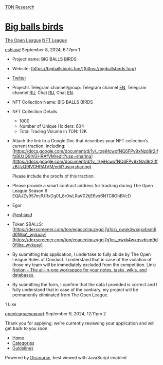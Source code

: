 [TON Research](/)

# [Big balls birds](/t/big-balls-birds/32484)

[The Open League](/c/the-open-league/nft-battle/62)  [NFT League](/c/the-open-league/nft-battle/62) 

    

[eshiasd](https://tonresear.ch/u/eshiasd)  September 8, 2024, 6:17pm  1

*   Project name: BIG BALLS BIRDS
    
*   Website: [https://bigballsbirds.fun/](https://bigballsbirds.fun/)
    
*   [Twitter](https://twitter.com/balls_on_ton)
    
*   Project’s Telegram channel/group: Telegram channel [EN](https://t.me/big_balls_birds_en), Telegram channel [RU](https://t.me/big_balls_birds), Chat [RU](https://t.me/big_balls_birds_ruchat), Chat [EN](https://t.me/big_balls_birds_chat).
    
*   NFT Collection Name: BIG BALLS BIRDS
    
*   NFT Collection Details
    
    *   1000
    *   Number of Unique Holders: 604
    *   Total Trading Volume in TON: 12K
*   Attach the link to a Google Doc that describes your NFT collection’s current traction, including: [https://docs.google.com/document/d/1v\_rzejHcwxfNQ6FPv9xNzd8r2iffzBUzQ9IVGHRAfVM/edit?usp=sharing](https://docs.google.com/document/d/1v_rzejHcwxfNQ6FPv9xNzd8r2iffzBUzQ9IVGHRAfVM/edit?usp=sharing)
    
    Please include the proofs of this traction.
    
*   Please provide a smart contract address for tracking during The Open League Season 6: EQAJZy957mjfURxDg0f\_8r0wLRaV02tjE6vx6NTGIlOhBVcD
    
*   Egor
    
*   [@eshiasd](/u/eshiasd)
    
*   Token $BALLS: [https://dexscreener.com/ton/eqaccnlquzvgcj7g1os\_owxk4wxqsvbsm9d0fjlba\_wykuay](https://dexscreener.com/ton/eqaccnlquzvgcj7g1os_owxk4wxqsvbsm9d0fjlba_wykuay)
    
*   By submitting this application, I undertake to fully abide by The Open League Rules of Conduct. I understand that in case of the violation of those my team will be immediately excluded from the competition. Link: [Notion – The all-in-one workspace for your notes, tasks, wikis, and databases.](https://ton-org.notion.site/The-Open-League-Rules-of-Conduct-04f4a0fedf1a401687075f5efd83de68)
    
*   By submitting the form, I confirm that the data I provided is correct and I fully understand that in case of the contrary, my project will be permanently eliminated from The Open League.
    

  1 Like

[openleaguesupport](https://tonresear.ch/u/openleaguesupport) September 9, 2024, 12:11pm  2

Thank you for applying; we’re currently reviewing your application and will get back to you soon.

 

*   [Home](/)
*   [Categories](/categories)
*   [Guidelines](/guidelines)

Powered by [Discourse](https://www.discourse.org), best viewed with JavaScript enabled